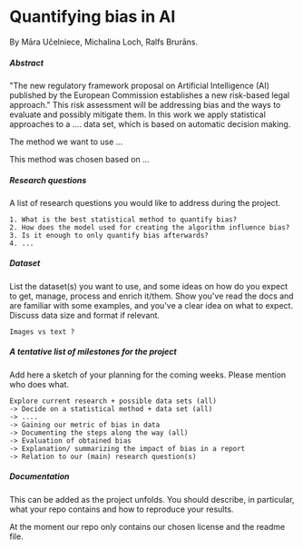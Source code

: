 # Quantifying bias in AI 
By Māra Učelniece, Michalina Loch, Ralfs Brurāns. 


##### Abstract

"The new regulatory framework proposal on Artificial Intelligence (AI) published by the European Commission establishes a new risk-based legal approach." This risk assessment will be addressing bias and the ways to evaluate and possibly mitigate them. In this work we apply statistical approaches to a .... data set, which is based on automatic decision making. 

The method we want to use ...

This method was chosen based on ... 

##### Research questions 
A list of research questions you would like to address during the project.  

    1. What is the best statistical method to quantify bias? 
    2. How does the model used for creating the algorithm influence bias? 
    3. Is it enough to only quantify bias afterwards? 
    4. ... 

##### Dataset
List the dataset(s) you want to use, and some ideas on how do you expect to get, manage, process and enrich it/them. Show you've read the docs and are familiar with some examples, and you've a clear idea on what to expect. Discuss data size and format if relevant.

    Images vs text ? 

##### A tentative list of milestones for the project
Add here a sketch of your planning for the coming weeks. Please mention who does what.

    Explore current research + possible data sets (all) 
    -> Decide on a statistical method + data set (all)
    -> .... 
    -> Gaining our metric of bias in data 
    -> Documenting the steps along the way (all)
    -> Evaluation of obtained bias
    -> Explanation/ summarizing the impact of bias in a report 
    -> Relation to our (main) research question(s)

##### Documentation
This can be added as the project unfolds. You should describe, in particular, what your repo contains and how to reproduce your results.

At the moment our repo only contains our chosen license and the readme file. 

